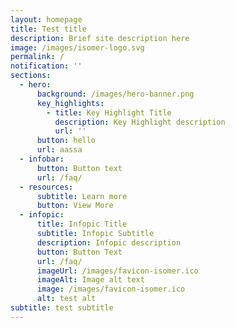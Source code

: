 ```yaml
---
layout: homepage
title: Test title
description: Brief site description here
image: /images/isomer-logo.svg
permalink: /
notification: ''
sections:
  - hero:
      background: /images/hero-banner.png
      key_highlights:
        - title: Key Highlight Title
          description: Key Highlight description
          url: ''
      button: hello
      url: aassa
  - infobar:
      button: Button text
      url: /faq/
  - resources:
      subtitle: Learn more
      button: View More
  - infopic:
      title: Infopic Title
      subtitle: Infopic Subtitle
      description: Infopic description
      button: Button Text
      url: /faq/
      imageUrl: /images/favicon-isomer.ico
      imageAlt: Image alt text
      image: /images/favicon-isomer.ico
      alt: test alt
subtitle: test subtitle
---
```

